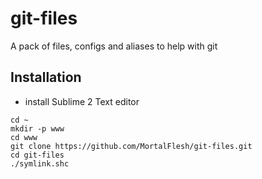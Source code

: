 git-files
=========
A pack of files, configs and aliases to help with git


## Installation

- install Sublime 2 Text editor

```
cd ~
mkdir -p www
cd www
git clone https://github.com/MortalFlesh/git-files.git
cd git-files
./symlink.shc
```

